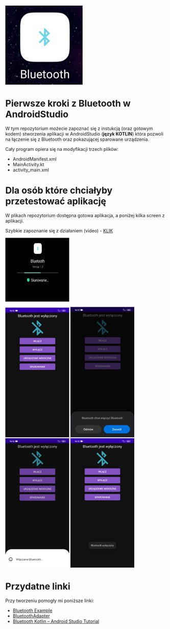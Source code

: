![ikona](https://github.com/AnnaShino/kotlin_BLUETOOTH_wprowadzenie/blob/main/ikona.jpg)
# Pierwsze kroki z Bluetooth w AndroidStudio

W tym repozytorium możecie zapoznać się z instukcją (oraz gotowym kodem) stworzenia aplikacji w AndroidStudio (**język KOTLIN**) która pozwoli na łączenie się z Bluetooth oraz pokazującej sparowane urządzenia.  
  
Cały program opiera się na modyfikacji trzech plików:
* AndroidManifest.xml
* MainActivity.kt
* activity_main.xml
  
# Dla osób które chciałyby przetestować aplikację
W plikach repozytorium dostępna gotowa aplikacja, a poniżej kilka screen z aplikacji.
  
Szybkie zapoznanie się z działaniem (video) - [KLIK](https://github.com/AnnaShino/kotlin_BLUETOOTH_wprowadzenie/blob/main/dzia%C5%82anie.mp4)
  
  
<img src="https://github.com/AnnaShino/kotlin_BLUETOOTH_wprowadzenie/blob/main/obraz1.jpg" width="200" height="200" /> 
  
<img src="https://github.com/AnnaShino/kotlin_BLUETOOTH_wprowadzenie/blob/main/obraz2.jpg" width="200"> <img src="https://github.com/AnnaShino/kotlin_BLUETOOTH_wprowadzenie/blob/main/obraz3.jpg" width="200"> <img src="https://github.com/AnnaShino/kotlin_BLUETOOTH_wprowadzenie/blob/main/obraz4.jpg" width="200"> <img src="https://github.com/AnnaShino/kotlin_BLUETOOTH_wprowadzenie/blob/main/obraz5.jpg" width="200">

# Przydatne linki
Przy tworzeniu pomogły mi poniższe linki:
* [Bluetooth Example](https://devofandroid.blogspot.com/2018/07/bluetooth-example.html)
* [BluetoothAdapter](https://developer.android.com/reference/kotlin/android/bluetooth/BluetoothAdapter)
* [Bluetooth Kotlin – Android Studio Tutorial](https://www.youtube.com/watch?v=PtN6UTIu7yw)
